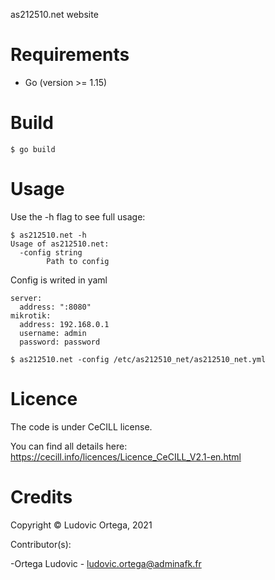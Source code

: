 as212510.net website

# Requirements

- Go (version >= 1.15)

# Build
`$ go build`

# Usage
Use the -h flag to see full usage:  

```
$ as212510.net -h
Usage of as212510.net:
  -config string
        Path to config
```

Config is writed in yaml
```
server:
  address: ":8080"
mikrotik:
  address: 192.168.0.1
  username: admin
  password: password
```

`$ as212510.net -config /etc/as212510_net/as212510_net.yml`

# Licence

The code is under CeCILL license.

You can find all details here: https://cecill.info/licences/Licence_CeCILL_V2.1-en.html

# Credits

Copyright © Ludovic Ortega, 2021

Contributor(s):

-Ortega Ludovic - ludovic.ortega@adminafk.fr